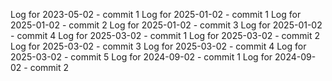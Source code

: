 Log for 2023-05-02 - commit 1
Log for 2025-01-02 - commit 1
Log for 2025-01-02 - commit 2
Log for 2025-01-02 - commit 3
Log for 2025-01-02 - commit 4
Log for 2025-03-02 - commit 1
Log for 2025-03-02 - commit 2
Log for 2025-03-02 - commit 3
Log for 2025-03-02 - commit 4
Log for 2025-03-02 - commit 5
Log for 2024-09-02 - commit 1
Log for 2024-09-02 - commit 2
